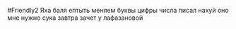 #Friendly2
Яха баля ептыть меняем буквы цифры числа писал нахуй оно мне нужно сука завтра зачет у лафазановой